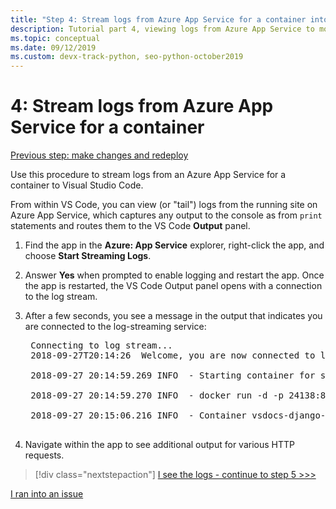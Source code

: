 ```yaml
---
title: "Step 4: Stream logs from Azure App Service for a container into Visual Studio Code"
description: Tutorial part 4, viewing logs from Azure App Service to monitor its behavior.
ms.topic: conceptual
ms.date: 09/12/2019
ms.custom: devx-track-python, seo-python-october2019
---
```


# 4: Stream logs from Azure App Service for a container

[Previous step: make changes and redeploy](tutorial-deploy-containers-03.md)

Use this procedure to stream logs from an Azure App Service  for a container to Visual Studio Code.

From within VS Code, you can view (or "tail") logs from the running site on Azure App Service, which captures any output to the console as from `print` statements and routes them to the VS Code **Output** panel.

1. Find the app in the **Azure: App Service** explorer, right-click the app, and choose **Start Streaming Logs**.

1. Answer **Yes** when prompted to enable logging and restart the app. Once the app is restarted, the VS Code Output panel opens with a connection to the log stream.

1. After a few seconds, you see a message in the output that indicates you are connected to the log-streaming service:

    <pre>
    Connecting to log stream...
    2018-09-27T20:14:26  Welcome, you are now connected to log-streaming service.

    2018-09-27 20:14:59.269 INFO  - Starting container for site

    2018-09-27 20:14:59.270 INFO  - docker run -d -p 24138:8000 --name vsdocs-django-sample-container_0 -e WEBSITES_PORT=8000 -e WEBSITE_SITE_NAME=vsdocs-django-sample-container -e WEBSITE_AUTH_ENABLED=False -e WEBSITE_ROLE_INSTANCE_ID=0 -e WEBSITE_INSTANCE_ID=02c705ae24eaf5f298e553a9c2724b9fe4485707c2d1c36137cd02931091e561 -e HTTP_LOGGING_ENABLED=1 vsdocsregistry.azurecr.io/python-sample-vscode-django-tutorial:latest

    2018-09-27 20:15:06.216 INFO  - Container vsdocs-django-sample-container_0 for site vsdocs-django-sample-container initialized successfully.
    </pre>

1. Navigate within the app to see additional output for various HTTP requests.

> [!div class="nextstepaction"]
> [I see the logs - continue to step 5 >>>](tutorial-deploy-containers-05.md)

[I ran into an issue](https://www.research.net/r/PWZWZ52?tutorial=vscode-appservice-containers&step=04-stream-logs)
